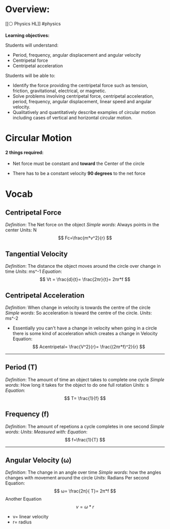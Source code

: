 
# Overview:
[[⚪ Physics HL]] #physics 

**Learning objectives:**

Students will understand:

- Period, frequency, angular displacement and angular velocity
- Centripetal force
- Centripetal acceleration

Students will be able to:

- Identify the force providing the centripetal force such as tension, friction, gravitational, electrical, or magnetic.
- Solve problems involving centripetal force, centripetal acceleration, period, frequency, angular displacement, linear speed and angular velocity.
- Qualitatively and quantitatively describe examples of circular motion including cases of vertical and horizontal circular motion.

# Circular Motion 

#### 2 things required:

- Net force must be constant and **toward** the Center of the circle 

- There has to be a constant velocity **90 degrees** to the net force


# Vocab 

## Centripetal Force 
*Definition*: The Net force on the object 
*Simple words*: Always points in the center 
Units: N$$
Fc=\frac{m*v^2}{r}
$$

## Tangential Velocity 
*Definition*: The distance the object moves around the circle over change in time 
*Units*: ms^-1
*Equation*: $$
Vt = \frac{d}{t}= \frac{2πr}{t}= 2πr*f
$$


## Centripetal Acceleration 
*Definition*: When change in velocity is towards the centre of the circle
*Simple words*: So acceleration is toward the centre of the circle. 
*Units*: ms^-2 
- Essentially you can't have a change in velocity when going in a circle there is some kind of acceleration which creates a change in Velocity 
Equation: $$ 
Acentripetal= \frac{V^2}{r}= \frac{(2πr*f)^2}{r}
$$


--- 
## Period (T)
*Definition*: The amount of time an object takes to complete one cycle 
*Simple words*: How long it takes for the object to do one full rotation 
*Units*: s
*Equation*: $$ 
T= \frac{1}{f}
$$

## Frequency (f)
*Definition*: The amount of repetions a cycle completes in one second 
*Simple words*: 
*Units*: 
*Measured with:* 
*Equation*: $$
f=\frac{1}{T}
$$


--- 
## Angular Velocity (ω) 
*Definition*: The change in an angle over time 
*Simple words*: how the angles changes with movement around the circle
*Units*: Radians Per second 
Equation:$$
ω= \frac{2π}{ T}= 2π*f
$$
Another Equation$$
v=ω*r
$$
- v= linear velocity 
- r= radius 



